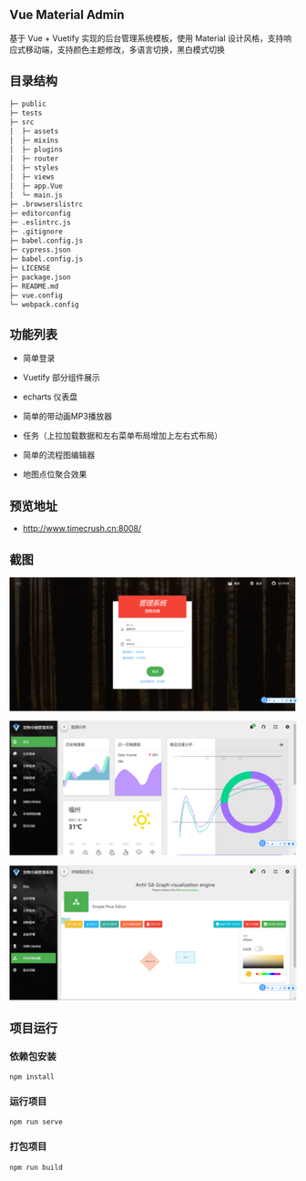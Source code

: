 ## Vue Material Admin

基于 Vue + Vuetify 实现的后台管理系统模板，使用 Material 设计风格，支持响应式移动端，支持颜色主题修改，多语言切换，黑白模式切换



## 目录结构
```              　　
├─ public
├─ tests
├─ src
│  ├─ assets 
│  ├─ mixins 
│  ├─ plugins
│  ├─ router
│  ├─ styles
│  ├─ views
│  ├─ app.Vue 
│  └─ main.js
├─ .browserslistrc
├─ editorconfig
├─ .eslintrc.js
├─ .gitignore
├─ babel.config.js
├─ cypress.json
├─ babel.config.js
├─ LICENSE
├─ package.json
├─ README.md 
├─ vue.config
└─ webpack.config
```

## 功能列表

+ 简单登录

+ Vuetify 部分组件展示

+ echarts 仪表盘

+ 简单的带动画MP3播放器

+ 任务（上拉加载数据和左右菜单布局增加上左右式布局）

+ 简单的流程图编辑器

+ 地图点位聚合效果

    

## 预览地址

+ http://www.timecrush.cn:8008/

## 截图

![image-20210623112104047](images/README.assets/image-20210623112104047.png)





![image-20210623112133544](images/README.assets/image-20210623112133544.png)





![image-20210623112204272](images/README.assets/image-20210623112204272.png)







## 项目运行

### 依赖包安装

```
npm install
```

### 运行项目

```
npm run serve
```

### 打包项目

```
npm run build
```



